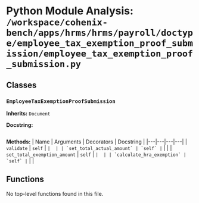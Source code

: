 # Python Module Analysis: `/workspace/cohenix-bench/apps/hrms/hrms/payroll/doctype/employee_tax_exemption_proof_submission/employee_tax_exemption_proof_submission.py`

## Classes

### `EmployeeTaxExemptionProofSubmission`
**Inherits:** `Document`


**Docstring:**
```

```

**Methods:**
| Name | Arguments | Decorators | Docstring |
|---|---|---|---|
| `validate` | `self` | `` |  |
| `set_total_actual_amount` | `self` | `` |  |
| `set_total_exemption_amount` | `self` | `` |  |
| `calculate_hra_exemption` | `self` | `` |  |





## Functions

No top-level functions found in this file.
